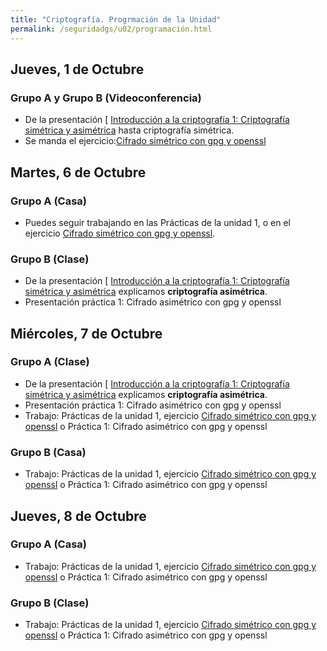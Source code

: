 ```yaml
---
title: "Criptografía. Progrmación de la Unidad"
permalink: /seguridadgs/u02/programación.html
---
```


## Jueves, 1 de Octubre

### Grupo A  y Grupo B **(Videoconferencia)**

* De la presentación [ [Introducción a la criptografía 1: Criptografía simétrica y asimétrica](https://docs.google.com/presentation/d/e/2PACX-1vRBGbFkiTmBJgZe7YAnFhXzzTgHEDgw65-mnCcjv0_xtfRde_bqDylF7cHsQnj7DeQK9IxxYMWCUaPr/pub?start=false&loop=false&delayms=3000) hasta criptografía simétrica.
* Se manda el ejercicio:[Cifrado simétrico con gpg y openssl](gpg.html)

## Martes, 6 de Octubre

### Grupo A **(Casa)**

* Puedes seguir trabajando en las Prácticas de la unidad 1, o en el ejercicio [Cifrado simétrico con gpg y openssl](gpg.html).

### Grupo B **(Clase)**

* De la presentación [ [Introducción a la criptografía 1: Criptografía simétrica y asimétrica](https://docs.google.com/presentation/d/e/2PACX-1vRBGbFkiTmBJgZe7YAnFhXzzTgHEDgw65-mnCcjv0_xtfRde_bqDylF7cHsQnj7DeQK9IxxYMWCUaPr/pub?start=false&loop=false&delayms=3000) explicamos **criptografía asimétrica**.
* Presentación práctica 1: Cifrado asimétrico con gpg y openssl

## Miércoles, 7 de Octubre

### Grupo A **(Clase)**

* De la presentación [ [Introducción a la criptografía 1: Criptografía simétrica y asimétrica](https://docs.google.com/presentation/d/e/2PACX-1vRBGbFkiTmBJgZe7YAnFhXzzTgHEDgw65-mnCcjv0_xtfRde_bqDylF7cHsQnj7DeQK9IxxYMWCUaPr/pub?start=false&loop=false&delayms=3000) explicamos **criptografía asimétrica**.
* Presentación práctica 1: Cifrado asimétrico con gpg y openssl
* Trabajo: Prácticas de la unidad 1, ejercicio [Cifrado simétrico con gpg y openssl](gpg.html) o Práctica 1: Cifrado asimétrico con gpg y openssl

### Grupo B **(Casa)**

* Trabajo: Prácticas de la unidad 1, ejercicio [Cifrado simétrico con gpg y openssl](gpg.html) o Práctica 1: Cifrado asimétrico con gpg y openssl

## Jueves, 8 de Octubre

### Grupo A **(Casa)**

* Trabajo: Prácticas de la unidad 1, ejercicio [Cifrado simétrico con gpg y openssl](gpg.html) o Práctica 1: Cifrado asimétrico con gpg y openssl

### Grupo B **(Clase)**

* Trabajo: Prácticas de la unidad 1, ejercicio [Cifrado simétrico con gpg y openssl](gpg.html) o Práctica 1: Cifrado asimétrico con gpg y openssl
